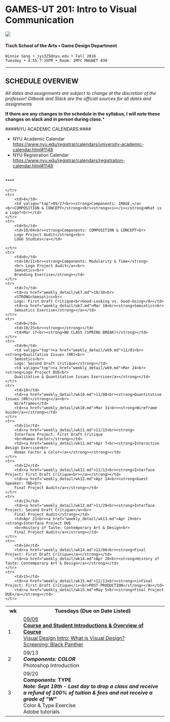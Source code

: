 # GAMES-UT 201: Intro to Visual Communication

![](http://www.fusionfilmfestival.com/wp-content/uploads/2013/01/tisch-logo-left.png)

#### Tisch School of the Arts • Game Design Department

    Winnie Song • jys325@nyu.edu • Fall 2016
    Tuesday • 4:55-7:35PM • Room: 2MTC MAGNET 830

---

## SCHEDULE OVERVIEW

*All dates and assignments are subject to change at the discretion of the professor! Gitbook and Slack are the official sources for all dates and assignments* 

**If there are any changes to the schedule in the syllabus, I will note these changes on slack and in person during class.***

####NYU ACADEMIC CALENDARS:####
* NYU Academic Calendar https://www.nyu.edu/registrar/calendars/university-academic-calendar.html#1148
* NYU Registration Calendar https://www.nyu.edu/registrar/calendars/registration-calendar.html#1148
<BR>
****
<table>
    <tr>
        <th width="4%">wk</th>
        <th width="60%">Tuesdays (Due on Date Listed)</th>
    </tr>
    <tr>
        <td>1</td>
        <td><a href="weekly_detail/wk1.md">09/06<br><strong>Course and Student Introductions & Overview of Course</strong><br>
        Visual Design Intro: What is Visual Design?<br>
        Screening: Black Panther</a></td>
    </tr>
    <tr>
        <td>2</td>
        <td>09/13<br><strong><i>Components: COLOR</i></strong></a><br>Photoshop Introduction<br></td>
    </tr>
    <tr>
        <td>3</td>
        <td valign="top">09/20<br><strong>Components: TYPE</strong></a><br><strong><i>Note: Sept 19th - Last day to drop a class and receive a refund of 100% of tuition &amp; fees and not receive a grade of "W"</i><br></strong>
        Color & Type Exercise<br>
        Adobe tutorials</strong></strong></td>
        
    </tr>
    <tr>
        <td>4</td>
        <td valign="top">09/27<br><strong>Components: IMAGE,</a><br>COMPOSITION & CONCEPT</strong><br><strong><i></i></strong>What is a Logo?<br></td>
    </tr>
    <tr>
        <td>5</td>
        <td>10/04<br><strong>Components: COMPOSITION & CONCEPT<br>
        Logo Project Audit</strong><br>
        LOGO Studies</a></td>
        
    </tr>
    <tr>
        <td>6</td>
        <td>10/11<br><strong>Components: Modularity & Time</strong>
        <br> Logo Project Audit</a><br>
        Semiotics<br>
        Branding Exercise</strong></td>
    </tr>
    <tr>
        <td>7</td>
        <td><a href="weekly_detail/wk7.md">10/18<br>
        <STRONG>Semiotics<br>
        Logo: First Draft Critique<br>Good-Looking vs. Good-Using</A></td>
        <td><a href="weekly_detail/wk7.md">Mar 10<br><strong>Semiotics<br>
        Semiotics Exercise</strong></a></td>
    </tr>
    <tr>
        <td>8</td>
        <td>10/25<br><strong></strong></td>
        <td>Mar 17<br><strong>NO CLASS (SPRING BREAK)</strong></td>
    </tr>
    <tr>
        <td>9</td>
        <td valign="top"><a href="weekly_detail/wk9.md">11/01<br><strong>Qualitative Issues (RR)<br>
        Semiotics<br>
        Logo: Second Draft Critique</strong></td>
        <td valign="top"><a href="weekly_detail/wk9.md">Mar 24<br><strong>Logo Project DUE<br>
        Qualitative & Quantitative Issues Exercise</a></strong></td>
    </tr>
    <tr>
        <td>10</td>
        <td><a href="weekly_detail/wk10.md">11/08<br><strong>Quantitative Issues (RR)</strong></a><br>
        Wireframes</td>
        <td><a href="weekly_detail/wk10.md">Mar 31<br><strong>Wireframe Guide</a></strong></td>
    </tr>
    <tr>
        <td>11</td>
        <td><a href="weekly_detail/wk11.md">11/15<br><strong>
        Interface Project: First Draft Critique
        <br>Human Factor</strong></td>
        <td><a href="weekly_detail/wk11.md">Apr 7<br><strong>Interactive Design Exercise<br>
        Human Factor & Color</a></strong></strong></td>
    </tr>
    <tr>
        <td>12</td>
        <td><a href="weekly_detail/wk12.md">11/12<br><strong>Interface Project: First Draft Critique<br></a></strong></td>
        <td><a href="weekly_detail/wk12.md">Apr 14<br><strong>Guest Speaker: TBD<br>
        Final Project Audit</a></strong></td>
    </tr>
    <tr>
        <td>13</td>
        <td><a href="weekly_detail/wk13.md">11/29<br><strong>Interface Project: Second Draft Critique</a><br>
        Final Project Audit</strong></td>
        <td>Apr 21<br><a href="weekly_detail/wk13.md">Apr 19<br><strong>Interface Project DUE
        <br>History of Taste: Contemporary Art & Design<br>
        Final Project Audit</a></strong></td>
    </tr>
    <tr>
        <td>14</td>
        <td><a href="weekly_detail/wk14.md">12/06<br><strong>Final Project: First Draft Critique</a></strong></td>
        <td><a href="weekly_detail/wk14.md">Apr 28<br><strong>History of Taste: Contemporary Art & Design</a></strong></td>
    </tr>
    <tr>
        <td>15</td>
        <td><a href="weekly_detail/wk15.md">12/13<br><strong><i>Final Project: First Draft Critique</i><br>POST-PRODUCTION</strong></A></td>
        <td><a href="weekly_detail/wk15.md">May 5<br><strong>Final Project DUE</a></strong></td>
    </tr>
</table>